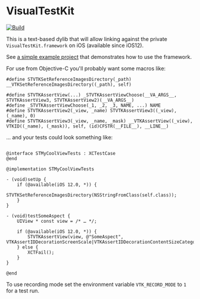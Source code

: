 # VisualTestKit

[![Build](https://github.com/paulz/VisualTestKit/actions/workflows/build-and-test.yml/badge.svg)](https://github.com/paulz/VisualTestKit/actions/workflows/build-and-test.yml)

This is a text-based dylib that will allow linking against the private `VisualTestKit.framework` on iOS (available since iOS12).

See [a simple example project](https://github.com/cysp/VisualTestKitExample) that demonstrates how to use the framework.

For use from Objective-C you'll probably want some macros like:
```objc
#define STVTKSetReferenceImagesDirectory(_path) __VTKSetReferenceImagesDirectory((_path), self)

#define STVTKAssertView(...) _STVTKAssertViewChoose(__VA_ARGS__, STVTKAssertView3, STVTKAssertView2)(__VA_ARGS__)
#define _STVTKAssertViewChoose(_1, _2, _3, NAME, ...) NAME
#define STVTKAssertView2(_view, _name) STVTKAssertView3((_view), (_name), 0)
#define STVTKAssertView3(_view, _name, _mask) __VTKAssertView((_view), VTKID((_name), (_mask)), self, (id)CFSTR(__FILE__), __LINE__)
```

… and your tests could look something like:
```objc

@interface STMyCoolViewTests : XCTestCase
@end

@implementation STMyCoolViewTests

- (void)setUp {
    if (@available(iOS 12.0, *)) {
        STVTKSetReferenceImagesDirectory(NSStringFromClass(self.class));
    }
}

- (void)testSomeAspect {
    UIView * const view = /* … */;

    if (@available(iOS 12.0, *)) {
        STVTKAssertView(view, @"SomeAspect", VTKAssertIDDecorationScreenScale|VTKAssertIDDecorationContentSizeCategory);
    } else {
        XCTFail();
    }
}

@end

```

To use recording mode set the environment variable `VTK_RECORD_MODE` to `1` for a test run.
